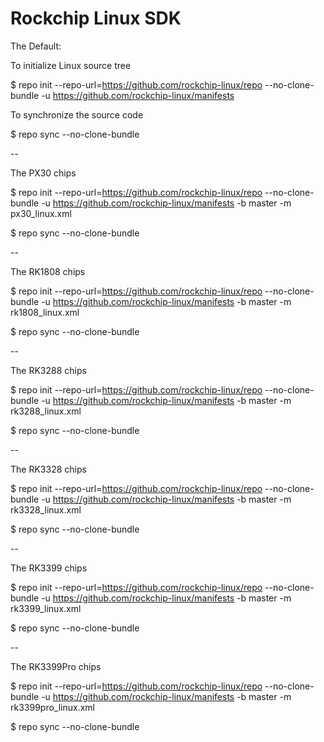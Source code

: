 # Rockchip Linux SDK

The Default:

To initialize Linux source tree

$ repo init --repo-url=https://github.com/rockchip-linux/repo --no-clone-bundle -u https://github.com/rockchip-linux/manifests

To synchronize the source code

$ repo sync --no-clone-bundle

--

The PX30 chips

$ repo init --repo-url=https://github.com/rockchip-linux/repo --no-clone-bundle -u https://github.com/rockchip-linux/manifests -b master -m px30_linux.xml

$ repo sync --no-clone-bundle

--

The RK1808 chips

$ repo init --repo-url=https://github.com/rockchip-linux/repo --no-clone-bundle -u https://github.com/rockchip-linux/manifests -b master -m rk1808_linux.xml

$ repo sync --no-clone-bundle

--

The RK3288 chips

$ repo init --repo-url=https://github.com/rockchip-linux/repo --no-clone-bundle -u https://github.com/rockchip-linux/manifests -b master -m rk3288_linux.xml

$ repo sync --no-clone-bundle

--

The RK3328 chips

$ repo init --repo-url=https://github.com/rockchip-linux/repo --no-clone-bundle -u https://github.com/rockchip-linux/manifests -b master -m rk3328_linux.xml

$ repo sync --no-clone-bundle

--

The RK3399 chips

$ repo init --repo-url=https://github.com/rockchip-linux/repo --no-clone-bundle -u https://github.com/rockchip-linux/manifests -b master -m rk3399_linux.xml

$ repo sync --no-clone-bundle

--

The RK3399Pro chips

$ repo init --repo-url=https://github.com/rockchip-linux/repo --no-clone-bundle -u https://github.com/rockchip-linux/manifests -b master -m rk3399pro_linux.xml

$ repo sync --no-clone-bundle
